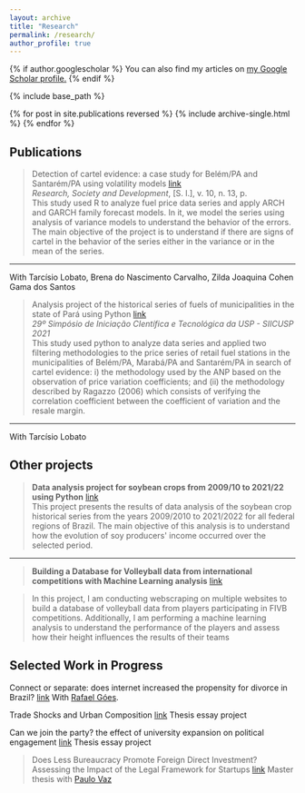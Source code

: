 ```yaml
---
layout: archive
title: "Research"
permalink: /research/
author_profile: true
---
```


{% if author.googlescholar %}
  You can also find my articles on <u><a href="{{author.googlescholar}}">my Google Scholar profile</a>.</u>
{% endif %}

{% include base_path %}

{% for post in site.publications reversed %}
  {% include archive-single.html %}
{% endfor %}

## Publications
> Detection of cartel evidence: a case study for Belém/PA and Santarém/PA using volatility models [link](https://rsdjournal.org/index.php/rsd/article/view/21397)   
*Research, Society and Development*, [S. l.], v. 10, n. 13, p.                                                                                                        
This study used R to analyze fuel price data series and apply ARCH and GARCH family forecast models. In it, we model the series using analysis of variance models to understand the behavior of the errors. The main objective of the project is to understand if there are signs of cartel in the behavior of the series either in the variance or in the mean of the series.
---
With Tarcísio Lobato, Brena do Nascimento Carvalho, Zilda Joaquina Cohen Gama dos Santos

> Analysis project of the historical series of fuels of municipalities in the state of Pará using Python [link](https://docs.google.com/presentation/d/1ujuw85dBVfFrFYNTBzde2B_0GW9FhTiO/present?slide=id.p4)                                                                      
*29º Simpósio de Iniciação CIentífica e Tecnológica da USP - SIICUSP 2021*                                                                                           
This study used python to analyze data series and applied two filtering methodologies to the price series of retail fuel stations in the municipalities of Belém/PA, Marabá/PA and Santarém/PA in search of cartel evidence: i) the methodology used by the ANP based on the observation of price variation coefficients; and (ii) the methodology described by Ragazzo (2006) which consists of verifying the correlation coefficient between the coefficient of variation and the resale margin.
---
With Tarcísio Lobato

## Other projects
> **Data analysis project for soybean crops from 2009/10 to 2021/22 using Python** [link](https://drive.google.com/file/d/1jCygbScqzbBCeuib1F76vWX-Ry9S_H49/view?usp=sharing)                                                                                                                                                         
This project presents the results of data analysis of the soybean crop historical series from the years 2009/2010 to 2021/2022 for all federal regions of Brazil. The main objective of this analysis is to understand how the evolution of soy producers' income occurred over the selected period.
---

> **Building a Database for Volleyball data from international competitions with Machine Learning analysis** [link](https://github.com/estevaocardoso/projetos-estevao/tree/main/VOLLEYBALL)

> In this project, I am conducting webscraping on multiple websites to build a database of volleyball data from players participating in FIVB competitions. Additionally, I am performing a machine learning analysis to understand the performance of the players and assess how their height influences the results of their teams

## Selected Work in Progress

Connect or separate: does internet increased the propensity for divorce in Brazil? [link](https://drive.google.com/file/d/1qkVjEE9zWKAYXlJxn5a7tMrGGNFQe2tD/view?usp=drive_link)
With [Rafael Góes](https://x.com/rafaelgoesecon).

Trade Shocks and Urban Composition [link](https://drive.google.com/file/d/1zflGqKpoqO4Zp2MM9zZ7M6qwJG9cuBS2/view?usp=sharing) Thesis essay project

Can we join the party? the effect of university expansion on political engagement [link](https://drive.google.com/file/d/1-Js8ArOyErAP3a2dlN8yl2JQfMZdBLuE/view?usp=sharing) Thesis essay project

> Does Less Bureaucracy Promote Foreign Direct Investment? Assessing the Impact of the Legal Framework for Startups [link](https://drive.google.com/file/d/1eYY_IyHPu1IIjZenfYUXtbGzY5IGDVp8/view?usp=sharing)
Master thesis with [Paulo Vaz](https://sites.google.com/site/phvazz/)


